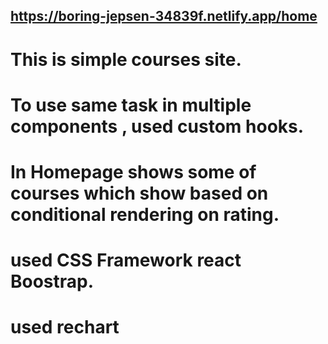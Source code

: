 ## https://boring-jepsen-34839f.netlify.app/home

# This is simple courses site.
# To use same task in multiple components , used custom hooks.
# In Homepage shows some of courses which show based on conditional rendering on rating.
# used CSS Framework react Boostrap.
# used rechart
